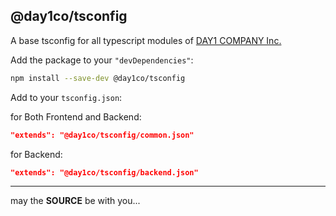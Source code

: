 @day1co/tsconfig
----------------

A base tsconfig for all typescript modules of [DAY1 COMPANY Inc.](https://day1company.co.kr)

Add the package to your `"devDependencies"`:

```sh
npm install --save-dev @day1co/tsconfig
```

Add to your `tsconfig.json`:

for Both Frontend and Backend:

```json
"extends": "@day1co/tsconfig/common.json"
```

for Backend:

```json
"extends": "@day1co/tsconfig/backend.json"
```

---
may the **SOURCE** be with you...
